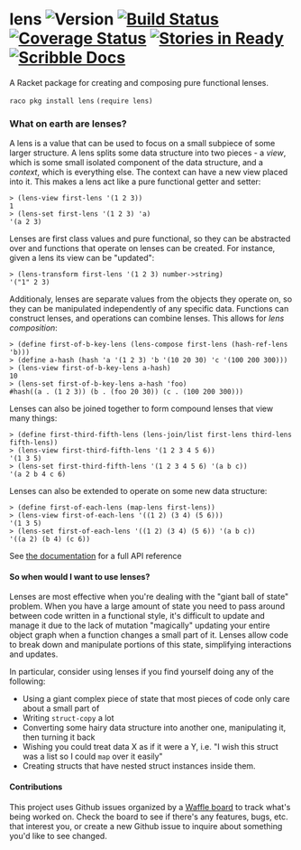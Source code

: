 # lens ![Version](https://img.shields.io/badge/Version-2.0-green.svg) [![Build Status](https://travis-ci.org/jackfirth/lens.svg?branch=master)](https://travis-ci.org/jackfirth/lens) [![Coverage Status](https://coveralls.io/repos/jackfirth/lens/badge.svg)](https://coveralls.io/r/jackfirth/lens) [![Stories in Ready](https://badge.waffle.io/jackfirth/lens.png?label=ready&title=Ready)](https://waffle.io/jackfirth/lens) [![Scribble Docs](https://img.shields.io/badge/Docs-Scribble%20-blue.svg)](http://pkg-build.racket-lang.org/doc/lens/index.html)

A Racket package for creating and composing pure functional lenses.

`raco pkg install lens`
`(require lens)`

### What on earth are lenses?

A lens is a value that can be used to focus on a small subpiece of some larger structure. A lens splits some data structure into two pieces - a *view*, which is some small isolated component of the data structure, and a *context*, which is everything else. The context can have a new view placed into it. This makes a lens act like a pure functional getter and setter:

```racket
> (lens-view first-lens '(1 2 3))
1
> (lens-set first-lens '(1 2 3) 'a)
'(a 2 3)
```

Lenses are first class values and pure functional, so they can be abstracted over and functions that operate on lenses can be created. For instance, given a lens its view can be "updated":

```racket
> (lens-transform first-lens '(1 2 3) number->string)
'("1" 2 3)
```

Additionaly, lenses are separate values from the objects they operate on, so they can be manipulated independently of any specific data. Functions can construct lenses, and operations can combine lenses. This allows for *lens composition*:

```racket
> (define first-of-b-key-lens (lens-compose first-lens (hash-ref-lens 'b)))
> (define a-hash (hash 'a '(1 2 3) 'b '(10 20 30) 'c '(100 200 300)))
> (lens-view first-of-b-key-lens a-hash)
10
> (lens-set first-of-b-key-lens a-hash 'foo)
#hash((a . (1 2 3)) (b . (foo 20 30)) (c . (100 200 300)))
```

Lenses can also be joined together to form compound lenses that view many things:

```racket
> (define first-third-fifth-lens (lens-join/list first-lens third-lens fifth-lens))
> (lens-view first-third-fifth-lens '(1 2 3 4 5 6))
'(1 3 5)
> (lens-set first-third-fifth-lens '(1 2 3 4 5 6) '(a b c))
'(a 2 b 4 c 6)
```

Lenses can also be extended to operate on some new data structure:

```racket
> (define first-of-each-lens (map-lens first-lens))
> (lens-view first-of-each-lens '((1 2) (3 4) (5 6)))
'(1 3 5)
> (lens-set first-of-each-lens '((1 2) (3 4) (5 6)) '(a b c))
'((a 2) (b 4) (c 6))
```

See [the documentation](http://pkg-build.racket-lang.org/doc/lens/index.html) for a full API reference

#### So when would I want to use lenses?

Lenses are most effective when you're dealing with the "giant ball of state" problem. When you
have a large amount of state you need to pass around between code written in a functional
style, it's difficult to update and manage it due to the lack of mutation "magically" updating
your entire object graph when a function changes a small part of it. Lenses allow code to
break down and manipulate portions of this state, simplifying interactions and updates.

In particular, consider using lenses if you find yourself doing any of the following:

- Using a giant complex piece of state that most pieces of code only care about a small part of
- Writing `struct-copy` a lot
- Converting some hairy data structure into another one, manipulating it, then turning it back
- Wishing you could treat data X as if it were a Y, i.e. "I wish this struct was a list so I could `map` over it easily"
- Creating structs that have nested struct instances inside them.

#### Contributions

This project uses Github issues organized by a [Waffle board](https://waffle.io/jackfirth/lens) to track what's being worked on. Check the board to see if there's any features, bugs, etc. that interest you, or create a new Github issue to inquire about something you'd like to see changed.
